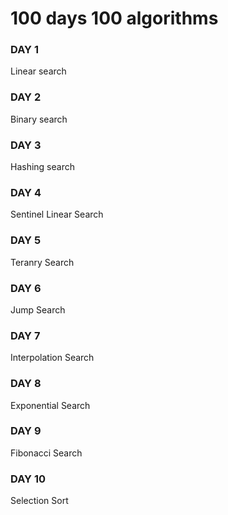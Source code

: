 # 100 days 100 algorithms

### DAY 1
Linear search

### DAY 2
Binary search

### DAY 3
Hashing search

### DAY 4
Sentinel Linear Search

### DAY 5
Teranry Search

### DAY 6
Jump Search

### DAY 7
Interpolation Search

### DAY 8
Exponential Search

### DAY 9
Fibonacci Search

### DAY 10
Selection Sort